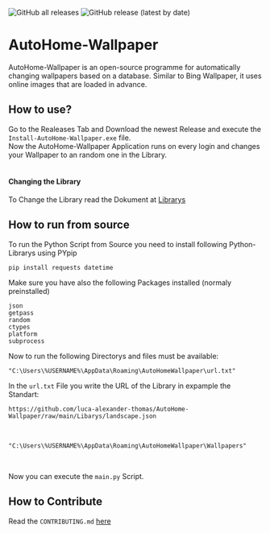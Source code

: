 ![GitHub all releases](https://img.shields.io/github/downloads/luca-alexander-thomas/autohome-wallpaper/total?logo=github&style=flat-square)
![GitHub release (latest by date)](https://img.shields.io/github/v/release/luca-alexander-thomas/autohome-wallpaper?logo=github&style=flat-square)

# AutoHome-Wallpaper
AutoHome-Wallpaper is an open-source programme for automatically changing wallpapers based on a database. Similar to Bing Wallpaper, it uses online images that are loaded in advance.

## How to use?
Go to the Realeases Tab and Download the newest Release and execute the ```Install-AutoHome-Wallpaper.exe``` file.<br>
Now the AutoHome-Wallpaper Application runs on every login and changes your Wallpaper to an random one in the Library.<br><br>

#### Changing the Library
To Change the Library read the Dokument at [Librarys](https://github.com/luca-alexander-thomas/AutoHome-Wallpaper/tree/main/Libarys)

## How to run from source
To run the Python Script from Source you need to install following Python-Librarys using PYpip
```
pip install requests datetime
```
Make sure you have also the following Packages installed (normaly preinstalled)
```
json
getpass
random
ctypes
platform
subprocess
```
Now to run the following Directorys and files must be available:
```
"C:\Users\%USERNAME%\AppData\Roaming\AutoHomeWallpaper\url.txt"
```
In the ```url.txt``` File you write the URL of the Library in expample the Standart:
```
https://github.com/luca-alexander-thomas/AutoHome-Wallpaper/raw/main/Libarys/landscape.json
```
<br>

```
"C:\Users\%USERNAME%\AppData\Roaming\AutoHomeWallpaper\Wallpapers"
```
<br>

Now you can execute the ```main.py``` Script.

## How to Contribute
Read the ```CONTRIBUTING.md``` [here](https://github.com/luca-alexander-thomas/AutoHome-Wallpaper/blob/main/CONTRIBUTING.md)
